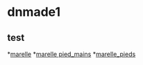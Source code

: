 # dnmade1

## test
*[marelle](./rahenitsoa_mandala/marelle.html/)
 *[marelle pied_mains](./rahenitsoa_mandala/marelle_pieds-mains.html/)
   *[marelle_pieds](./rahenitsoa_mandala/marelle_pieds.html/)
